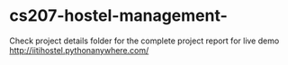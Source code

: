 # cs207-hostel-management-

Check project details folder for the complete project report
for live demo
http://iitihostel.pythonanywhere.com/
